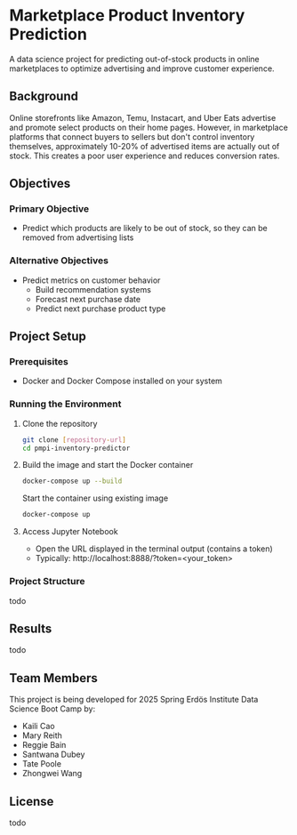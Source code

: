 # Marketplace Product Inventory Prediction

A data science project for predicting out-of-stock products in online marketplaces to optimize advertising and improve customer experience.

## Background

Online storefronts like Amazon, Temu, Instacart, and Uber Eats advertise and promote select products on their home pages. However, in marketplace platforms that connect buyers to sellers but don't control inventory themselves, approximately 10-20% of advertised items are actually out of stock. This creates a poor user experience and reduces conversion rates.

## Objectives

### Primary Objective
- Predict which products are likely to be out of stock, so they can be removed from advertising lists

### Alternative Objectives
- Predict metrics on customer behavior
  - Build recommendation systems
  - Forecast next purchase date
  - Predict next purchase product type

## Project Setup

### Prerequisites
- Docker and Docker Compose installed on your system

### Running the Environment

1. Clone the repository
   ```bash
   git clone [repository-url]
   cd pmpi-inventory-predictor
   ```

2. Build the image and start the Docker container
   ```bash
   docker-compose up --build
   ```

   Start the container using existing image
   ```bash
   docker-compose up
   ```

3. Access Jupyter Notebook
   - Open the URL displayed in the terminal output (contains a token)
   - Typically: http://localhost:8888/?token=<your_token>

### Project Structure
todo


## Results
todo

## Team Members
This project is being developed for 2025 Spring Erdös Institute Data Science Boot Camp by:

- Kaili Cao
- Mary Reith
- Reggie Bain
- Santwana Dubey
- Tate Poole
- Zhongwei Wang

## License
todo